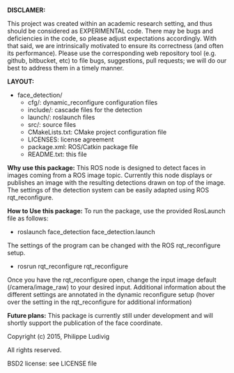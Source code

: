 **DISCLAMER:**

This project was created within an academic research setting, and thus should
be considered as EXPERIMENTAL code. There may be bugs and deficiencies in the
code, so please adjust expectations accordingly. With that said, we are
intrinsically motivated to ensure its correctness (and often its performance).
Please use the corresponding web repository tool (e.g. github, bitbucket, etc)
to file bugs, suggestions, pull requests; we will do our best to address them
in a timely manner.


**LAYOUT:**
- face_detection/
  - cfg/:                 dynamic_reconfigure configuration files
  - include/:             cascade files for the detection
  - launch/:              roslaunch files
  - src/:                 source files
  - CMakeLists.txt:       CMake project configuration file
  - LICENSES:             license agreement
  - package.xml:          ROS/Catkin package file
  - README.txt:            this file


**Why use this package:**
This ROS node is designed to detect faces in images coming from a ROS image
topic. Currently this node displays or publishes an image with the resulting
detections drawn on top of the image. The settings of the detection system
can be easily adapted using ROS rqt_reconfigure.

**How to Use this package:**
To run the package, use the provided RosLaunch file as follows:
  - roslaunch face_detection face_detection.launch

The settings of the program can be changed with the ROS rqt_reconfigure setup.
  - rosrun rqt_reconfigure rqt_reconfigure

Once you have the rqt_reconfigure open, change the input image default
(/camera/image_raw) to your desired input. Additional information about the
different settings are annotated in the dynamic reconfigure setup (hover over
the setting in the rqt_reconfigure for additional information)

**Future plans:**
This package is currently still under development and will shortly support
the publication of the face coordinate.



Copyright (c) 2015, Philippe Ludivig

All rights reserved.

BSD2 license: see LICENSE file
